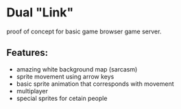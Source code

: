 # Dual "Link"
proof of concept for basic game browser game server.

## Features:

* amazing white background map (sarcasm)
* sprite movement using arrow keys
* basic sprite animation that corresponds with movement
* multiplayer
* special sprites for cetain people